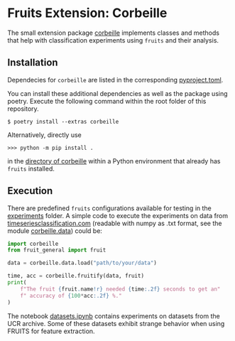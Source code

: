 # Fruits Extension: Corbeille

The small extension package [corbeille](/experiments/corbeille/) implements classes and methods
that help with classification experiments using ``fruits`` and their analysis.

## Installation

Dependecies for ``corbeille`` are listed in the corresponding
[pyproject.toml](/experiments/corbeille/pyproject.toml).

You can install these additional dependencies as well as the package using poetry. Execute the
following command within the root folder of this repository.

    $ poetry install --extras corbeille

Alternatively, directly use

    >>> python -m pip install .

in the [directory of corbeille](/experiments/corbeille) within a Python environment that already
has ``fruits`` installed.

## Execution

There are predefined ``fruits`` configurations available for testing in the
[experiments](/experiments) folder. A simple code to execute the experiments on data from
[timeseriesclassification.com](https://timeseriesclassification.com) (readable with numpy as .txt
format, see the module [corbeille.data](/experiments/corbeille/corbeille/data.py)) could be:

```python
import corbeille
from fruit_general import fruit

data = corbeille.data.load("path/to/your/data")

time, acc = corbeille.fruitify(data, fruit)
print(
    f"The fruit {fruit.name!r} needed {time:.2f} seconds to get an"
    f" accuracy of {100*acc:.2f} %."
)
```

The notebook [datasets.ipynb](/experiments/datasets.ipynb) contains experiments on datasets from
the UCR archive. Some of these datasets exhibit strange behavior when using FRUITS for feature
extraction.

